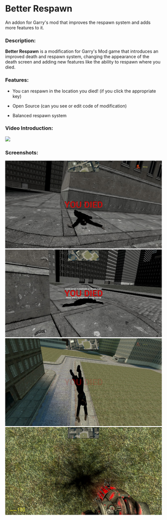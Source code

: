 # Better Respawn
An addon for Garry's mod that improves the respawn system and adds more features to it.
### Description:
**Better Respawn** is a modification for Garry's Mod game that introduces an improved death and respawn system, changing the appearance of the death screen and adding new features like the ability to respawn where you died.
### Features:
- You can respawn in the location you died! (if you click the appropriate key)
* Open Source (can you see or edit code of modification)
+ Balanced respawn system
### Video Introduction:
[![](https://img.youtube.com/vi/Bja6EVuh6_I/0.jpg)](https://www.youtube.com/watch?v=Bja6EVuh6_I)
### Screenshots:
![](https://raw.githubusercontent.com/Wizzy-TV/Better-Respawn/main/screenshots/ss1.jpg)
![](https://raw.githubusercontent.com/Wizzy-TV/Better-Respawn/main/screenshots/ss2.jpg)
![](https://raw.githubusercontent.com/Wizzy-TV/Better-Respawn/main/screenshots/ss3.jpg)
![](https://raw.githubusercontent.com/Wizzy-TV/Better-Respawn/main/screenshots/ss4.jpg)
